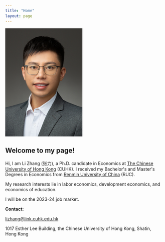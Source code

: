 ```yaml
---
title: "Home"
layout: page
---
```


<img src="/profile_picture_small.JPG" width="246" height="344.5">

## Welcome to my page!

Hi, I am Li Zhang (张力), a Ph.D. candidate in Economics at [The Chinese University of Hong Kong](https://www.econ.cuhk.edu.hk) (CUHK). I received my Bachelor's and Master's Degrees in Economics from [Renmin University of China](https://ae.ruc.edu.cn) (RUC).

My research interests lie in labor economics, development economics, and economics of education. 
    
I will be on the 2023-24 job market.
    
**Contact:**
    
[lizhang@link.cuhk.edu.hk](mailto:lizhang@link.cuhk.edu.hk)
    
1017 Esther Lee Building, the Chinese University of Hong Kong, Shatin, Hong Kong

